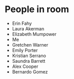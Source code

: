 # People in room

* Erin Fahy
* Laura Akerman
* Elizabeth Mumpower
* Me
* Gretchen Warner
* Emily Porter
* Kristian Serrano
* Saundra Barrett
* Alex Cooper
* Bernardo Gomez